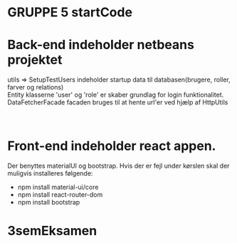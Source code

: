 # GRUPPE 5 startCode

# Back-end indeholder netbeans projektet<br>
utils => SetupTestUsers indeholder startup data til databasen(brugere, roller, farver og relations)<br>
Entity klasserne 'user' og 'role' er skaber grundlag for login funktionalitet.<br>
DataFetcherFacade facaden bruges til at hente url'er ved hjælp af HttpUtils<br>
<br>
<br>
# Front-end indeholder react appen.<br>
Der benyttes materialUI og bootstrap. Hvis der er fejl under kørslen skal der muligvis installeres følgende:<br>
 - npm install material-ui/core<br>
 - npm install react-router-dom<br>
 - npm install bootstrap<br>
# 3semEksamen
